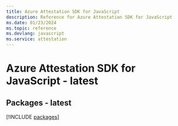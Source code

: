 ```yaml
---
title: Azure Attestation SDK for JavaScript
description: Reference for Azure Attestation SDK for JavaScript
ms.date: 01/23/2024
ms.topic: reference
ms.devlang: javascript
ms.service: attestation
---
```

# Azure Attestation SDK for JavaScript - latest
## Packages - latest
[!INCLUDE [packages](attestation-index.md)]